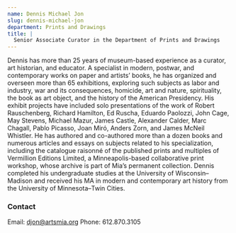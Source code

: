 ```yaml
---
name: Dennis Michael Jon
slug: dennis-michael-jon
department: Prints and Drawings
title: |
  Senior Associate Curator in the Department of Prints and Drawings
---
```


Dennis has more than 25 years of museum-based experience as a curator, art historian, and educator. A specialist in modern, postwar, and contemporary works on paper and artists’ books, he has organized and overseen more than 65 exhibitions, exploring such subjects as labor and industry, war and its consequences, homicide, art and nature, spirituality, the book as art object, and the history of the American Presidency. His exhibit projects have included solo presentations of the work of Robert Rauschenberg, Richard Hamilton, Ed Ruscha, Eduardo Paolozzi, John Cage, May Stevens, Michael Mazur, James Castle, Alexander Calder, Marc Chagall, Pablo Picasso, Joan Mirό, Anders Zorn, and James McNeil Whistler. He has authored and co-authored more than a dozen books and numerous articles and essays on subjects related to his specialization, including the catalogue raisonné of the published prints and multiples of Vermillion Editions Limited, a Minneapolis-based collaborative print workshop, whose archive is part of Mia’s permanent collection. Dennis completed his undergraduate studies at the University of Wisconsin–Madison and received his MA in modern and contemporary art history from the University of Minnesota–Twin Cities.

### Contact
Email: [djon@artsmia.org](mailto:djon@artsmia.org)
Phone: 612.870.3105
